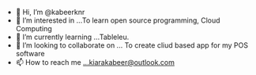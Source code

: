 - 👋 Hi, I’m @kabeerknr
- 👀 I’m interested in ...To learn open source programming, Cloud Computing
- 🌱 I’m currently learning ...Tableleu. 
- 💞️ I’m looking to collaborate on ... To create cliud based app for my POS software
- 📫 How to reach me ...kiarakabeer@outlook.com 

<!---
kabeerknr/kabeerknr is a ✨ special ✨ repository because its `README.md` (this file) appears on your GitHub profile.
You can click the Preview link to take a look at your changes.
--->
